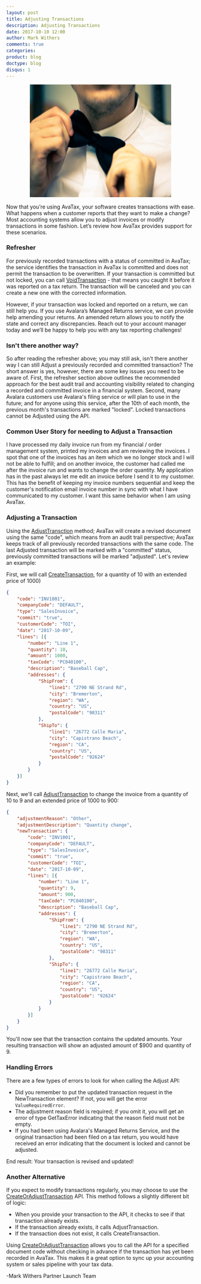 ```yaml
---
layout: post
title: Adjusting Transactions
description: Adjusting Transactions
date: 2017-10-10 12:00
author: Mark Withers
comments: true
categories:
product: blog
doctype: blog
disqus: 1
---
```


<center><img src="/images/adjusting3.png" height="300" width="75%"/></center>

Now that you’re using AvaTax, your software creates transactions with ease.  What happens when a customer reports that they want to make a change?  Most accounting systems allow you to adjust invoices or modify transactions in some fashion.  Let’s review how AvaTax provides support for these scenarios.

<h3>Refresher</h3>
For previously recorded transactions with a status of committed in AvaTax; the service identifies the transaction in AvaTax is committed and does not permit the transaction to be overwritten.  If your transaction is committed but not locked, you can call <a href="">VoidTransaction</a> - that means you caught it before it was reported on a tax return. The transaction will be canceled and you can create a new one with the corrected information.

However, if your transaction was locked and reported on a return, we can still help you. If you use Avalara’s Managed Returns service, we can provide help amending your returns. An amended return allows you to notify the state and correct any discrepancies. Reach out to your account manager today and we’ll be happy to help you with any tax reporting challenges!

<h3>Isn't there another way?</h3>
So after reading the refresher above; you may still ask, isn't there another way I can still Adjust a previously recorded and committed transaction?  The short answer is yes, however, there are some key issues you need to be aware of.  First, the refresher section above outlines the recommended approach for the best audit trail and accounting visibility related to changing a recorded and committed invoice in a financial system.  Second, many Avalara customers use Avalara's filing service or will plan to use in the future; and for anyone using this service, after the 10th of each month, the previous month's transactions are marked "locked".  Locked transactions cannot be Adjusted using the API.  

<h3>Common User Story for needing to Adjust a Transaction</h3>
I have processed my daily invoice run from my financial / order management system, printed my invoices and am reviewing the invoices.  I spot that one of the invoices has an item which we no longer stock and I will not be able to fulfill; and on another invoice, the customer had called me after the invoice run and wants to change the order quantity.  My application has in the past always let me edit an invoice before I send it to my customer.  This has the benefit of keeping my invoice numbers sequential and keep the customer's notification email invoice number in sync with what I have communicated to my customer.  I want this same behavior when I am using AvaTax.

<h3>Adjusting a Transaction</h3>
Using the <a href="/api-reference/avatax/rest/v2/methods/Transactions/AdjustTransaction/">AdjustTransction</a> method; AvaTax will create a revised document using the same "code", which means from an audit trail perspective; AvaTax keeps track of all previously recorded transactions with the same code.  The last Adjusted transaction will be marked with a "committed" status, previously committed transactions will be marked "adjusted".  Let's review an example:

First, we will call <a href="/api-reference/avatax/rest/v2/methods/Transactions/CreateTransaction/">CreateTransaction</a>, for a quantity of 10 with an extended price of 1000)
```json
{
    "code": "INV1001",
    "companyCode": "DEFAULT",
    "type": "SalesInvoice",
    "commit": "true",
    "customerCode": "TOI",
    "date": "2017-10-09",
    "lines": [{
        "number": "Line 1",
        "quantity": 10,
        "amount": 1000,
        "taxCode": "PC040100",
        "description": "Baseball Cap",
        "addresses": {
            "ShipFrom": {
                "line1": "2790 NE Strand Rd",
                "city": "Bremerton",
                "region": "WA",
                "country": "US",
                "postalCode": "98311"
            },
            "ShipTo": {
                "line1": "26772 Calle Maria",
                "city": "Capistrano Beach",
                "region": "CA",
                "country": "US",
                "postalCode": "92624"
            }
        }
    }]
}
```

Next, we'll call <a href="/api-reference/avatax/rest/v2/methods/Transactions/AdjustTransaction/">AdjustTransaction</a> to change the invoice from a quantity of 10 to 9 and an extended price of 1000 to 900:
```json
{
    "adjustmentReason": "Other",
    "adjustmentDescription": "Quantity change",
    "newTransaction": {
        "code": "INV1001",
        "companyCode": "DEFAULT",
        "type": "SalesInvoice",
        "commit": "true",
        "customerCode": "TOI",
        "date": "2017-10-09",
        "lines": [{
            "number": "Line 1",
            "quantity": 9,
            "amount": 900,
            "taxCode": "PC040100",
            "description": "Baseball Cap",
            "addresses": {
                "ShipFrom": {
                    "line1": "2790 NE Strand Rd",
                    "city": "Bremerton",
                    "region": "WA",
                    "country": "US",
                    "postalCode": "98311"
                },
                "ShipTo": {
                    "line1": "26772 Calle Maria",
                    "city": "Capistrano Beach",
                    "region": "CA",
                    "country": "US",
                    "postalCode": "92624"
                }
            }
        }]
    }
}
```
You'll now see that the transaction contains the updated amounts.  Your resulting transaction will show an adjusted amount of $900 and quantity of 9.

<h3>Handling Errors</h3>
There are a few types of errors to look for when calling the Adjust API:
<ul class="normal">
    <li>Did you remember to put the updated transaction request in the NewTransaction element?  If not, you will get the error <code>ValueRequiredError</code>.</li>
    <li>The adjustment reason field is required; if you omit it, you will get an error of type GetTaxError indicating that the reason field must not be empty.</li>
    <li>If you had been using Avalara's Managed Returns Service, and the original transaction had been filed on a tax return, you would have received an error indicating that the document is locked and cannot be adjusted.</li>
</ul>
End result: Your transaction is revised and updated!

<h3>Another Alternative</h3>
If you expect to modify transactions regularly, you may choose to use the <a href="/api-reference/avatax/rest/v2/methods/Transactions/CreateOrAdjustTransaction/">CreateOrAdjustTransaction</a> API.  This method follows a slightly different bit of logic:
<ul class="normal">
    <li>When you provide your transaction to the API, it checks to see if that transaction already exists.</li>
    <li>If the transaction already exists, it calls AdjustTransaction.</li>
    <li>If the transaction does not exist, it calls CreateTransaction.</li>
</ul>

Using <a href="/api-reference/avatax/rest/v2/methods/Transactions/CreateOrAdjustTransaction/">CreateOrAdjustTransaction</a> allows you to call the API for a specified document code without checking in advance if the transaction has yet been recorded in AvaTax.  This makes it a great option to sync up your accounting system or sales pipeline with your tax data.

-Mark Withers Partner Launch Team